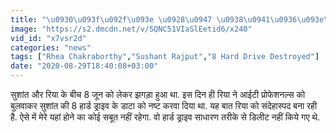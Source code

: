 ```yaml
---
title: "\u0930\u093f\u092f\u093e \u0928\u0947 \u0938\u0941\u0936\u093e\u0902\u0924 \u0915\u0947 8 \u0939\u093e\u0930\u094d\u0921 \u0921\u094d\u0930\u093e\u0907\u0935 \u0915\u0947 \u0921\u093e\u091f\u093e \u0915\u094b \u0915\u094d\u092f\u094b\u0902 \u0928\u0937\u094d\u091f \u0915\u093f\u092f\u093e?"
image: "https://s2.dmcdn.net/v/SQNC51VIaSlEetid6/x240"
vid_id: "x7vsr2d"
categories: "news"
tags: ["Rhea Chakraborthy","Sushant Rajput","8 Hard Drive Destroyed"]
date: "2020-08-29T18:40:08+03:00"
---
```

सुशांत और रिया के बीच 8 जून को लेकर झगड़ा हुआ था. इस दिन ही रिया ने आईटी प्रोफेशनल्स को बुलवाकर सुशांत की 8 हार्ड ड्राइव के डाटा को नष्ट करवा दिया था. यह बात रिया को संदेहास्पद बना रही है. ऐसे में मेरे यहां होने का कोई सबूत नहीं रहेगा. वो हार्ड ड्राइव साधारण तरीके से डिलीट नहीं किये गए थे.
